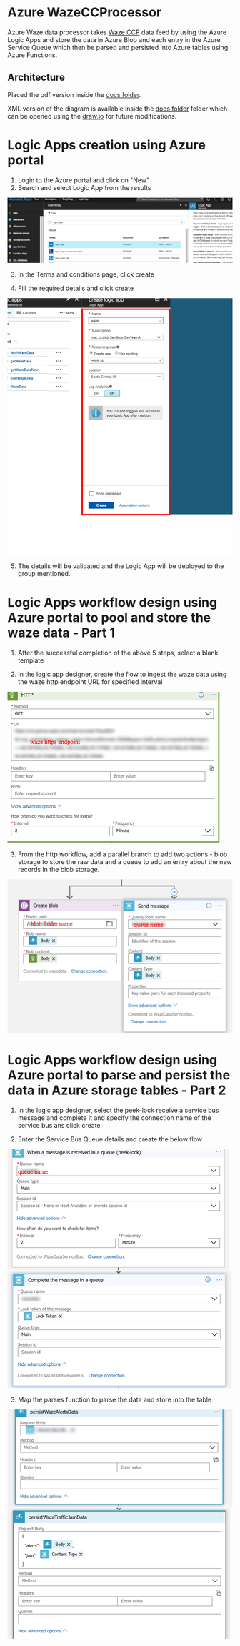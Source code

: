 # Azure WazeCCProcessor  
Azure Waze data processor takes [Waze CCP](https://www.waze.com/ccp) data feed by using the Azure Logic Apps and store the data in Azure Blob and each entry in the Azure Service Queue which then be parsed and persisted into Azure tables using Azure Functions.

## Architecture

Placed the pdf version inside the [docs folder](https://github.com/CityofDenver/WazeCCProcessorV1/blob/master/azure/docs/WazeCCPprocessorAzureV1.pdf). 

XML version of the diagram is available inside the [docs folder](https://github.com/CityofDenver/WazeCCProcessorV1/blob/master/azure/docs/WazeCCPprocessorAzureV1.xml) folder which can be opened using the [draw.io](https://www.draw.io/) for future modifications. 

# Logic Apps creation using Azure portal 
1. Login to the Azure portal and click on "New"
2. Search and select Logic App from the results 

![alt text](screenshots/LogicAppNew.png "Logic App New")

3. In the Terms and conditions page, click create

4. Fill the required details and click create 

![alt text](screenshots/LogicAppcreation.png "Logic App creation required details")

5. The details will be validated and the Logic App will be deployed to the group mentioned. 

# Logic Apps workflow design using Azure portal to pool and store the waze data - Part 1
1. After the successful completion of the above 5 steps, select a blank template

2. In the logic app designer, create the flow to ingest the waze data using the waze http endpoint URL for specified interval

![alt text](screenshots/logicappdesigner-http.png "Logic App workflow design to pool waze data using HTTP")

3. From the http workflow, add a parallel branch to add two actions - blob storage to store the raw data and a queue to add an entry about the new records in the blob storage. 

![alt text](screenshots/LogicAppDesignblobqueue.png "Logic App workflow design to store data in blob and an queue to add an entry")

# Logic Apps workflow design using Azure portal to parse and persist the data in Azure storage tables - Part 2
1. In the logic app designer, select the peek-lock receive a service bus message and complete it and specify the connection name of the service bus ans click create

2. Enter the Service Bus Queue details and create the below flow

![alt text](screenshots/logicapppeek.png "Logic App workflow design for peek-lock flow")
![alt text](screenshots/logicappcompletethequeue.png "Logic App workflow design for the message completion")

3. Map the parses function to parse the data and store into the table

![alt text](screenshots/logicapppersistalertdata.png "Logic App workflow design for peek-lock flow")
![alt text](screenshots/logicappjam.png "Logic App workflow design for the message completion")

